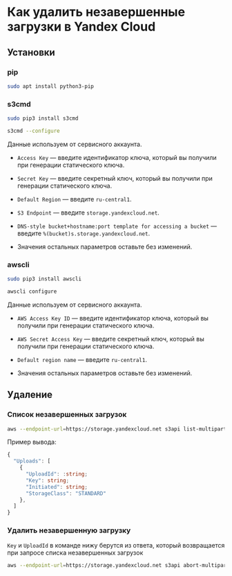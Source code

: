 # Как удалить незавершенные загрузки в Yandex Cloud

## Установки

### pip

```bash
sudo apt install python3-pip
```

### s3cmd

```bash
sudo pip3 install s3cmd
```

```bash
s3cmd --configure
```

Данные используем от сервисного аккаунта.

* `Access Key` — введите идентификатор ключа, который вы получили при генерации статического ключа.

* `Secret Key` — введите секретный ключ, который вы получили при генерации статического ключа.

* `Default Region` — введите `ru-central1`.

* `S3 Endpoint` — введите `storage.yandexcloud.net`.

* `DNS-style bucket+hostname:port template for accessing a bucket` — введите `%(bucket)s.storage.yandexcloud.net`.

* Значения остальных параметров оставьте без изменений.

### awscli

```bash
sudo pip3 install awscli
```

```bash
awscli configure
```

Данные используем от сервисного аккаунта.

* `AWS Access Key ID` — введите идентификатор ключа, который вы получили при генерации статического ключа.

* `AWS Secret Access Key` — введите секретный ключ, который вы получили при генерации статического ключа.

* `Default region name` — введите `ru-central1`.

* Значения остальных параметров оставьте без изменений.

## Удаление

### Список незавершенных загрузок

```bash
aws --endpoint-url=https://storage.yandexcloud.net s3api list-multipart-uploads --bucket ${BUCKET}
```

Пример вывода:

```ts
{
  "Uploads": [
    {
      "UploadId": :string;
      "Key": string;
      "Initiated": string;
      "StorageClass": "STANDARD"
    },
  ]
}
```

### Удалить незавершенную загрузку

`Key` и `UploadId` в команде нижу берутся из ответа, который возвращается при запросе списка незавершенных загрузок

```bash
aws --endpoint-url=https://storage.yandexcloud.net s3api abort-multipart-upload --bucket ${BUCKET} --key "${Key}" --upload-id "${UploadId}"
```